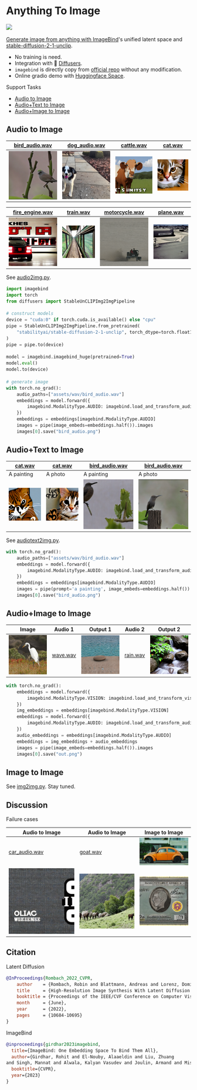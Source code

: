 # Anything To Image
<img src='https://img.shields.io/badge/%F0%9F%A4%97%20Hugging%20Face-Spaces-blue'></a> <a href='https://huggingface.co/spaces/aaronb/Anything2Image'>

Generate image from anything with [ImageBind](https://github.com/facebookresearch/ImageBind)'s unified latent space and [stable-diffusion-2-1-unclip](https://huggingface.co/stabilityai/stable-diffusion-2-1-unclip). 

- No training is need.
- Integration with 🤗  [Diffusers](https://github.com/huggingface/diffusers).
- `imagebind` is directly copy from [official repo](https://github.com/facebookresearch/ImageBind) without any modification. 
- Online gradio demo with [Huggingface Space](https://huggingface.co/spaces/aaronb/Anything2Image).


Support Tasks

- [Audio to Image](#audio-to-image)
- [Audio+Text to Image](#audiotext-to-image)
- [Audio+Image to Image](#audioimage-to-image)

## Audio to Image

| [bird_audio.wav](assets/wav/bird_audio.wav) | [dog_audio.wav](assets/wav/dog_audio.wav) |  [cattle.wav](assets/wav/cattle.wav) | [cat.wav](assets/wav/cat.wav) | 
| --- | --- | --- | --- | 
| ![](assets/generated/audio_to_image/bird_audio.png) | ![](assets/generated/audio_to_image/dog_audio.png) |![](assets/generated/audio_to_image/cattle.png) |![](assets/generated/audio_to_image/cat.png) |

| [fire_engine.wav](assets/wav/fire_engine.wav) | [train.wav](assets/wav/train.wav) |  [motorcycle.wav](assets/wav/motorcycle.wav) | [plane.wav](assets/wav/plane.wav) | 
| --- | --- | --- | --- | 
| ![](assets/generated/audio_to_image/fire_engine.png) | ![](assets/generated/audio_to_image/train.png) |![](assets/generated/audio_to_image/motorcycle.png) |![](assets/generated/audio_to_image/plane.png) |


See [audio2img.py](audio2img.py).

```python
import imagebind
import torch
from diffusers import StableUnCLIPImg2ImgPipeline

# construct models
device = "cuda:0" if torch.cuda.is_available() else "cpu"
pipe = StableUnCLIPImg2ImgPipeline.from_pretrained(
    "stabilityai/stable-diffusion-2-1-unclip", torch_dtype=torch.float16, variation="fp16"
)
pipe = pipe.to(device)

model = imagebind.imagebind_huge(pretrained=True)
model.eval()
model.to(device)

# generate image
with torch.no_grad():
    audio_paths=["assets/wav/bird_audio.wav"]
    embeddings = model.forward({
        imagebind.ModalityType.AUDIO: imagebind.load_and_transform_audio_data(audio_paths, device),
    })
    embeddings = embeddings[imagebind.ModalityType.AUDIO]
    images = pipe(image_embeds=embeddings.half()).images
    images[0].save("bird_audio.png")
```

## Audio+Text to Image 


| [cat.wav](assets/wav/cat.wav) | [cat.wav](assets/wav/cat.wav) |  [bird_audio.wav](assets/wav/bird_audio.wav) | [bird_audio.wav](assets/wav/bird_audio.wav) | 
| --- | --- | --- | --- | 
| A painting    | A photo    |  A painting   |  A photo   | 
| ![](assets/generated/audio_text_to_image/cat_a_painting.png) | ![](assets/generated/audio_text_to_image/cat_a_photo.png) |![](assets/generated/audio_text_to_image/bird_a_painting.png) |![](assets/generated/audio_text_to_image/bird_a_photo.png) |


See [audiotext2img.py](audiotext2img.py).

```python
with torch.no_grad():
    audio_paths=["assets/wav/bird_audio.wav"]
    embeddings = model.forward({
        imagebind.ModalityType.AUDIO: imagebind.load_and_transform_audio_data(audio_paths, device),
    })
    embeddings = embeddings[imagebind.ModalityType.AUDIO]
    images = pipe(prompt='a painting', image_embeds=embeddings.half()).images
    images[0].save("bird_audio.png")
```

## Audio+Image to Image

| Image | Audio 1 | Output 1 |  Audio 2  | Output 2 | 
| --- | --- | --- | --- | --- | 
| ![](assets/image/bird.png) | [wave.wav](assets/wav/wave.wav) | ![](assets/generated/audio_image_to_image/bird_wave.png) |  [rain.wav](assets/wav/wave.wav) | ![](assets/generated/audio_image_to_image/bird_rain.png) | 

```python
with torch.no_grad():
    embeddings = model.forward({
        imagebind.ModalityType.VISION: imagebind.load_and_transform_vision_data(["assets/image/bird.png"], device),
    })
    img_embeddings = embeddings[imagebind.ModalityType.VISION]
    embeddings = model.forward({
        imagebind.ModalityType.AUDIO: imagebind.load_and_transform_audio_data(["assets/wav/wave.wav"], device),
    })
    audio_embeddings = embeddings[imagebind.ModalityType.AUDIO]
    embeddings = img_embeddings + audio_embeddings
    images = pipe(image_embeds=embeddings.half()).images
    images[0].save("out.png")
```


## Image to Image

See [img2img.py](img2img.py). Stay tuned.


## Discussion

Failure cases

| Audio to Image | Audio to Image | Image to Image | 
| --- | --- | --- | 
| [car_audio.wav](assets/wav/car_audio.wav) | [goat.wav](assets/wav/goat.wav) | ![](assets/image/car_image.jpg) | 
| ![](assets/generated/audio_to_image/car_audio.png) | ![](assets/generated/audio_to_image/goat.png)  | ![](assets/generated/image_to_image/car_image.png) | 


## Citation

Latent Diffusion

```bibtex
@InProceedings{Rombach_2022_CVPR,
    author    = {Rombach, Robin and Blattmann, Andreas and Lorenz, Dominik and Esser, Patrick and Ommer, Bj\"orn},
    title     = {High-Resolution Image Synthesis With Latent Diffusion Models},
    booktitle = {Proceedings of the IEEE/CVF Conference on Computer Vision and Pattern Recognition (CVPR)},
    month     = {June},
    year      = {2022},
    pages     = {10684-10695}
}
```

ImageBind
```bibtex
@inproceedings{girdhar2023imagebind,
  title={ImageBind: One Embedding Space To Bind Them All},
  author={Girdhar, Rohit and El-Nouby, Alaaeldin and Liu, Zhuang
and Singh, Mannat and Alwala, Kalyan Vasudev and Joulin, Armand and Misra, Ishan},
  booktitle={CVPR},
  year={2023}
}
```
